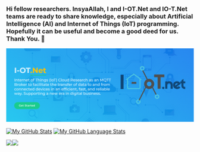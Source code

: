 ### Hi fellow researchers. InsyaAllah, I and I-OT.Net and IO-T.Net teams are ready to share knowledge, especially about Artificial Intelligence (AI) and Internet of Things (IoT) programming. Hopefully it can be useful and become a good deed for us. Thank You. 👋

<p align="center">
  <img src="https://github.com/bsrahmat/bsrahmat/blob/main/latar1.jpg" alt="" class="img-responsive" width="1200">
</p>

[![My GitHub Stats](https://github-readme-stats.vercel.app/api/?username=bsrahmat&count_private=true&theme=tokyonight&showicons=true)]()
[![My GitHub Language Stats](https://github-readme-stats.vercel.app/api/top-langs/?username=bsrahmat&langs_count=5&theme=tokyonight)]()

<div style="display: flex; flex-direction: row;">
 <img class="img" src="https://github-readme-stats.vercel.app/api?username=bsrahmat&show_icons=true&theme=radical" />
 <img class="img" src="https://github-readme-stats.vercel.app/api/top-langs/?username=bsrahmat&theme=radical&layout=compact" />
</div>


<!--
**bsrahmat/bsrahmat** is a ✨ _special_ ✨ repository because its `README.md` (this file) appears on your GitHub profile.

Here are some ideas to get you started:

- 🔭 I’m currently working on ...
- 🌱 I’m currently learning ...
- 👯 I’m looking to collaborate on ...
- 🤔 I’m looking for help with ...
- 💬 Ask me about ...
- 📫 How to reach me: ...
- 😄 Pronouns: ...
- ⚡ Fun fact: ...
-->
